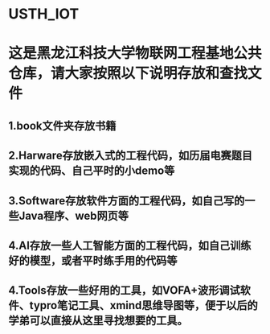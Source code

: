 # USTH_IOT
# 这是黑龙江科技大学物联网工程基地公共仓库，请大家按照以下说明存放和查找文件
## 1.book文件夹存放书籍
## 2.Harware存放嵌入式的工程代码，如历届电赛题目实现的代码、自己平时的小demo等
## 3.Software存放软件方面的工程代码，如自己写的一些Java程序、web网页等
## 4.AI存放一些人工智能方面的工程代码，如自己训练好的模型，或者平时练手用的代码等
## 4.Tools存放一些好用的工具，如VOFA+波形调试软件、typro笔记工具、xmind思维导图等，便于以后的学弟可以直接从这里寻找想要的工具。
